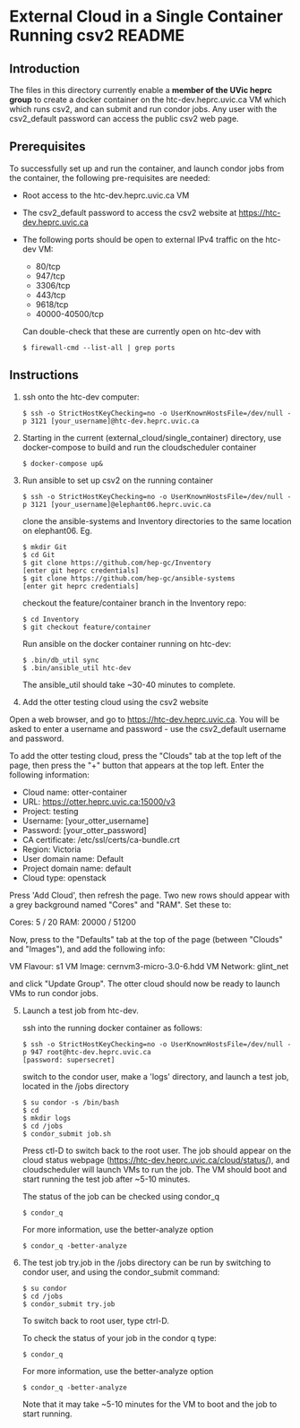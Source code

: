# External Cloud in a Single Container Running csv2 README

## Introduction

The files in this directory currently enable a **member of the UVic heprc group** to create a docker container on the htc-dev.heprc.uvic.ca VM which which runs csv2, and can submit and run condor jobs. Any user with the csv2_default password can access the public csv2 web page.

## Prerequisites

To successfully set up and run the container, and launch condor jobs from the container, the following pre-requisites are needed:

* Root access to the htc-dev.heprc.uvic.ca VM

* The csv2_default password to access the csv2 website at https://htc-dev.heprc.uvic.ca

* The following ports should be open to external IPv4 traffic on the htc-dev VM:

    * 80/tcp
    * 947/tcp
    * 3306/tcp
    * 443/tcp
    * 9618/tcp
    * 40000-40500/tcp

    Can double-check that these are currently open on htc-dev with

    ~~~~
    $ firewall-cmd --list-all | grep ports
    ~~~~

## Instructions

1. ssh onto the htc-dev computer:

    ~~~~
    $ ssh -o StrictHostKeyChecking=no -o UserKnownHostsFile=/dev/null -p 3121 [your_username]@htc-dev.heprc.uvic.ca
    ~~~~

2. Starting in the current (external_cloud/single_container) directory, use docker-compose to build and run the cloudscheduler container

    ~~~~
    $ docker-compose up&
    ~~~~
    
3. Run ansible to set up csv2 on the running container

    ~~~~
    $ ssh -o StrictHostKeyChecking=no -o UserKnownHostsFile=/dev/null -p 3121 [your_username]@elephant06.heprc.uvic.ca
    ~~~~

    clone the ansible-systems and Inventory directories to the same location on elephant06. Eg. 

    ~~~~
    $ mkdir Git
    $ cd Git
    $ git clone https://github.com/hep-gc/Inventory
    [enter git heprc credentials]
    $ git clone https://github.com/hep-gc/ansible-systems
    [enter git heprc credentials]
    ~~~~

    checkout the feature/container branch in the Inventory repo:

    ~~~~
    $ cd Inventory
    $ git checkout feature/container
    ~~~~

    Run ansible on the docker container running on htc-dev:
    
    ~~~~
    $ .bin/db_util sync
    $ .bin/ansible_util htc-dev
    ~~~~

    The ansible_util should take ~30-40 minutes to complete.

4. Add the otter testing cloud using the csv2 website

Open a web browser, and go to https://htc-dev.heprc.uvic.ca. You will be asked to enter a username and password - use the csv2_default username and password. 

To add the otter testing cloud, press the "Clouds" tab at the top left of the page, then press the "+" button that appears at the top left. Enter the following information:

* Cloud name: otter-container
* URL: https://otter.heprc.uvic.ca:15000/v3
* Project: testing
* Username: [your_otter_username]
* Password: [your_otter_password]
* CA certificate: /etc/ssl/certs/ca-bundle.crt
* Region: Victoria
* User domain name: Default
* Project domain name: default
* Cloud type: openstack

Press 'Add Cloud', then refresh the page. Two new rows should appear with a grey background named "Cores" and "RAM". Set these to:

Cores: 5 / 20
RAM: 20000 / 51200

Now, press to the "Defaults" tab at the top of the page (between "Clouds" and "Images"), and add the following info:

VM Flavour: s1
VM Image: cernvm3-micro-3.0-6.hdd
VM Network: glint_net

and click "Update Group". The otter cloud should now be ready to launch VMs to run condor jobs.

5. Launch a test job from htc-dev.

    ssh into the running docker container as follows:

    ~~~~
    $ ssh -o StrictHostKeyChecking=no -o UserKnownHostsFile=/dev/null -p 947 root@htc-dev.heprc.uvic.ca
    [password: supersecret]
    ~~~~

    switch to the condor user, make a 'logs' directory, and launch a test job, located in the /jobs directory

    ~~~~
    $ su condor -s /bin/bash
    $ cd
    $ mkdir logs
    $ cd /jobs
    $ condor_submit job.sh
    ~~~~

    Press ctl-D to switch back to the root user. The job should appear on the cloud status webpage (https://htc-dev.heprc.uvic.ca/cloud/status/), and cloudscheduler will launch VMs to run the job. The VM should boot and start running the test job after ~5-10 minutes. 

    The status of the job can be checked using condor_q

    ~~~~
    $ condor_q
    ~~~~

    For more information, use the better-analyze option

    ~~~~
    $ condor_q -better-analyze
    ~~~~

6. The test job try.job in the /jobs directory can be run by switching to condor user, and using the condor_submit command:

    ~~~~
    $ su condor
    $ cd /jobs
    $ condor_submit try.job
    ~~~~

    To switch back to root user, type ctrl-D.

    To check the status of your job in the condor q type:

    ~~~~
    $ condor_q
    ~~~~

    For more information, use the better-analyze option

    ~~~~
    $ condor_q -better-analyze
    ~~~~

    Note that it may take ~5-10 minutes for the VM to boot and the job to start running.

    

